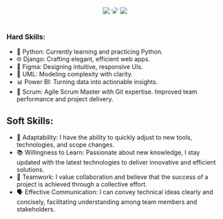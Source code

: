 <div align="center"> 
<a href = "mailto:eduardonunesbueno56@gmail.com"> <img src="https://img.shields.io/badge/-Gmail-%23333?style=for-the-badge&logo=gmail&logoColor=white" target="_blank"></a>
<a href="https://www.linkedin.com/in/eduardo-nunes-bueno/" target="_blank"><img src="https://img.shields.io/badge/-LinkedIn-%230077B5?style=for-the-badge&logo=linkedin&logoColor=white" style="border-radius: 30px" target="_blank"></a> 
<a href="https://www.instagram.com/2dbueno/" target="_blank"><img src="https://img.shields.io/badge/-Instagram-%23E4405F?style=for-the-badge&logo=instagram&logoColor=white"></a>
</div>

<br />

### Hard Skills:
- 🐍 Python: Currently learning and practicing Python.
- 🌐 Django: Crafting elegant, efficient web apps.
- 🎨 Figma: Designing intuitive, responsive UIs.
- 📃 UML: Modeling complexity with clarity.
- 📊 Power BI: Turning data into actionable insights.
- 🚀 Scrum: Agile Scrum Master with Git expertise. Improved team performance and project delivery.

## Soft Skills:
- 🌱 Adaptability: I have the ability to quickly adjust to new tools, technologies, and scope changes.
- 📚 Willingness to Learn: Passionate about new knowledge, I stay updated with the latest technologies to deliver innovative and efficient solutions.
- 🤝 Teamwork: I value collaboration and believe that the success of a project is achieved through a collective effort.
- 🗣️ Effective Communication: I can convey technical ideas clearly and concisely, facilitating understanding among team members and stakeholders.
